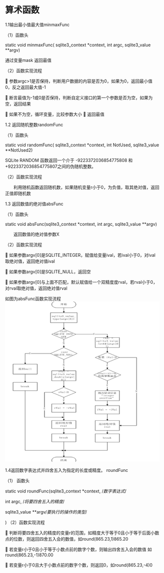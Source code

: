 # 算术函数
1.1输出最小值最大值minmaxFunc

（1）函数头

static void minmaxFunc( sqlite3_context *context, int argc, sqlite3_value **argv)

通过变量mask 返回最值

（2）函数实现流程

	参数argc>1是否保持，判断用户数据的内容是否为0，如果为0，返回最小值0，反之返回最大值-1

	断言最值为-1或0是否保持，判断自定义接口的第一个参数是否为空，如果为空，返回结果

	如果不为空，循环变量，比较参数大小
	返回最值

1.2 返回随机整数randomFunc

（1）函数头

static void randomFunc(	sqlite3_context *context, int NotUsed, sqlite3_value **NotUsed2)

SQLite RANDOM 函数返回一个介于 -9223372036854775808 和 +9223372036854775807之间的伪随机整数。

（2）函数实现流程

&nbsp;&nbsp;&nbsp;&nbsp;&nbsp;&nbsp;&nbsp;利用随机函数返回随机数，如果随机变量r小于0，为负值，取其绝对值，返回正值即随机数

1.3 返回数值的绝对值absFunc

（1）函数头

static void absFunc(sqlite3_context *context, int argc, sqlite3_value **argv)

&nbsp;&nbsp;&nbsp;&nbsp;&nbsp;&nbsp;&nbsp;返回数值的绝对值参数X

（2）函数实现流程

	如果参数argv[0]是SQLITE_INTEGER，赋值给变量ival，若ival小于0，对ival取绝对值，返回绝对值ival

	如果参数argv[0]是SQLITE_NULL，返回空

	如果参数argv[0]与上面不匹配，默认赋值给一个双精度度rval，若rval小于0，对rval取绝对值，返回绝对值rval

如图为absFunc函数实现流程
<img src='absFunc函数.jpg'>

1.4返回数字表达式并四舍五入为指定的长度或精度。
roundFunc

（1） 函数头

static void roundFunc(sqlite3_context *context, /*数字表达式*/

int argc, /*将要四舍五入的精度*/

 sqlite3_value **argv/*要执行的操作的类型*/

)
（2）函数实现流程

	判断将要四舍五入的精度的变量r的范围，如精度大于等于0且小于等于后面小数点的位数，则返回四舍五入会的数值，如round(865.23,1)865.20

	若变量r小于0且小于等于小数点前的数字个数，则输出四舍五入会的数值 如round(865.23,-1)870.00

	若变量r小于0且大于小数点前的数字个数，则返回0，如round(865.23,-4)0
